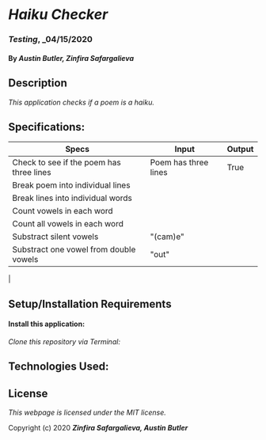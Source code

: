# _Haiku Checker_ 

### _Testing_, _04/15/2020

#### By _**Austin Butler, Zinfira Safargalieva**_

## Description 
_This application checks if a poem is a haiku._

## Specifications:

| Specs | Input | Output |
|-------|-------|--------|
| Check to see if the poem has three lines| Poem has three lines | True |
| Break poem into individual lines| 
| Break lines into individual words|
| Count vowels in each word| 
| Count all vowels in each word | 
| Substract silent vowels | "(cam)e" |
| Substract one vowel from double vowels | "out" |
| 








## Setup/Installation Requirements
#### Install this application:
_Clone this repository via Terminal:_







## Technologies Used:


## License
_This webpage is licensed under the MIT license._

Copyright (c) 2020 **_Zinfira Safargalieva, Austin Butler_**

